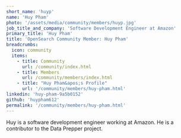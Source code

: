 ```yaml
---
short_name: 'huyp'
name: 'Huy Pham'
photo: '/assets/media/community/members/huyp.jpg'
job_title_and_company: 'Software Development Engineer at Amazon'
primary_title: 'Huy Pham'
title: 'OpenSearch Community Member: Huy Pham'
breadcrumbs:
  icon: community
  items:
    - title: Community
      url: /community/index.html
    - title: Members
      url: /community/members/index.html
    - title: "Huy Pham&apos;s Profile"
      url: '/community/members/huy-pham.html'
linkedin: 'huy-pham-9a5b0152'
github: 'huypham612'
permalink: '/community/members/huy-pham.html'
---
```

Huy is a software development engineer working at Amazon. He is a contributor to the Data Prepper project.